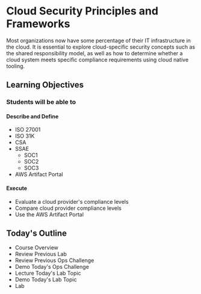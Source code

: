 # Cloud Security Principles and Frameworks

Most organizations now have some percentage of their IT infrastructure in the cloud. It is essential to explore cloud-specific security concepts such as the shared responsibility model, as well as how to determine whether a cloud system meets specific compliance requirements using cloud native tooling.

## Learning Objectives

### Students will be able to

#### Describe and Define

- ISO 27001
- ISO 31K
- CSA
- SSAE
  - SOC1
  - SOC2
  - SOC3
- AWS Artifact Portal

#### Execute

- Evaluate a cloud provider's compliance levels
- Compare cloud provider compliance levels
- Use the AWS Artifact Portal

## Today's Outline

- Course Overview
- Review Previous Lab
- Review Previous Ops Challenge
- Demo Today's Ops Challenge
- Lecture Today's Lab Topic
- Demo Today's Lab Topic
- Lab
